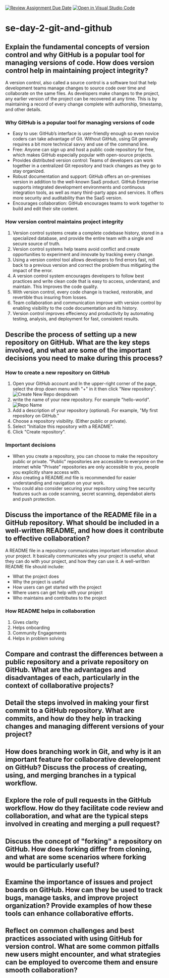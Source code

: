 [![Review Assignment Due Date](https://classroom.github.com/assets/deadline-readme-button-22041afd0340ce965d47ae6ef1cefeee28c7c493a6346c4f15d667ab976d596c.svg)](https://classroom.github.com/a/8wgCKhpZ)
[![Open in Visual Studio Code](https://classroom.github.com/assets/open-in-vscode-2e0aaae1b6195c2367325f4f02e2d04e9abb55f0b24a779b69b11b9e10269abc.svg)](https://classroom.github.com/online_ide?assignment_repo_id=18761994&assignment_repo_type=AssignmentRepo)
# se-day-2-git-and-github
## Explain the fundamental concepts of version control and why GitHub is a popular tool for managing versions of code. How does version control help in maintaining project integrity?
A version control, also called a source control is a software tool that help development teams manage changes to source code over time and collaborate on the same files. As developers make changes to the project, any earlier version of the project can be recovered at any time. This is by maintaining a record of every change complete with authorship, timestamp, and other details. 
### Why GitHub is a popular tool for managing versions of code
* Easy to use: GitHub’s interface is user-friendly enough so even novice coders can take advantage of Git. Without GitHub, using Git generally requires a bit more technical savvy and use of the command line.
* Free: Anyone can sign up and host a public code repository for free, which makes GitHub especially popular with open-source projects.
* Provides distributed version control: Teams of developers can work together in a centralized Git repository and track changes as they go to stay organized.
* Robust documentation and support: GitHub offers an on-premises version in addition to the well-known SaaS product. GitHub Enterprise supports integrated development environments and continuous integration tools, as well as many third-party apps and services. It offers more security and auditability than the SaaS version.
* Encourages collaboration: GitHub encourages teams to work together to build and edit their site content.
### How version control maintains project integrity
1. Version control systems create a complete codebase history, stored in a specialized database, and provide the entire team with a single and secure source of truth.
2. Version control systems help teams avoid conflict and create opportunities to experiment and innovate by tracking every change.
3. Using a version control tool allows developers to find errors fast, roll back to a previous version and correct the problem thus mitigating the impact of the error.
4.  A version control system encourages developers to follow best practices and write clean code that is easy to access, understand, and maintain. This Improves the code quality.
5. With version control, every code change is tracked, restorable, and revertible thus insuring from losses.
6. Team collaboration and communication improve with version control by enabling visibility to the code documentation and its history.
7. Version control improves effeciency and productivity by automating testing, analysis, and deployment for fast, consistent results.

## Describe the process of setting up a new repository on GitHub. What are the key steps involved, and what are some of the important decisions you need to make during this process?
### How to create a new repository on GitHub
1. Open your GitHub account and In the upper-right corner of the page, select the drop down menu with "+" in it then click "New repository".![Create New Repo deopdown](https://docs.github.com/assets/cb-29762/mw-1440/images/help/repository/repo-create-global-nav-update.webp)
2. write the name of your new repository. For example "hello-world".![Repo  Name](https://docs.github.com/assets/cb-61121/mw-1440/images/help/repository/create-repository-name.webp)
3. Add a description of your repository (optional). For example, "My first repository on GitHub."
4. Choose a repository visibility. (Either public or private).
5. Select "Initialize this repository with a README".
6. Click "Create repository".
### Important decisions 
* When you create a repository, you can choose to make the repository public or private. "Public" repositories are accessible to everyone on the internet while "Private" repositories are only accessible to you, people you explicitly share access with.
* Also creating a README.md file is recommended for easier understanding and navigation on your work.
* You could also consider securing your repository using free security features such as code scanning, secret scanning, dependabot alerts and push protection.

## Discuss the importance of the README file in a GitHub repository. What should be included in a well-written README, and how does it contribute to effective collaboration?
A README file in a repository communicates important information about your project. It basically communicates why your project is useful, what they can do with your project, and how they can use it. A well-written README file should include:
* What the project does
* Why the project is useful
* How users can get started with the project
* Where users can get help with your project
* Who maintains and contributes to the project
### How README helps in collaboration
1. Gives clarity
2. Helps onboarding
3. Community Engagements
4. Helps in problem solving

## Compare and contrast the differences between a public repository and a private repository on GitHub. What are the advantages and disadvantages of each, particularly in the context of collaborative projects?

## Detail the steps involved in making your first commit to a GitHub repository. What are commits, and how do they help in tracking changes and managing different versions of your project?

## How does branching work in Git, and why is it an important feature for collaborative development on GitHub? Discuss the process of creating, using, and merging branches in a typical workflow.

## Explore the role of pull requests in the GitHub workflow. How do they facilitate code review and collaboration, and what are the typical steps involved in creating and merging a pull request?

## Discuss the concept of "forking" a repository on GitHub. How does forking differ from cloning, and what are some scenarios where forking would be particularly useful?

## Examine the importance of issues and project boards on GitHub. How can they be used to track bugs, manage tasks, and improve project organization? Provide examples of how these tools can enhance collaborative efforts.

## Reflect on common challenges and best practices associated with using GitHub for version control. What are some common pitfalls new users might encounter, and what strategies can be employed to overcome them and ensure smooth collaboration?
